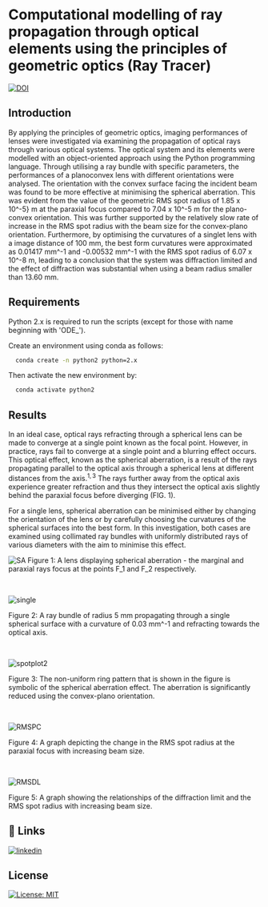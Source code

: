 # Computational modelling of ray propagation through optical elements using the principles of geometric optics (Ray Tracer)

[![DOI](https://zenodo.org/badge/DOI/10.5281/zenodo.8003154.svg)](https://doi.org/10.5281/zenodo.8003154)

## Introduction

By applying the principles of geometric optics, imaging performances of lenses were investigated via examining the propagation of optical rays through various optical systems. The optical system and its elements were modelled with an object-oriented approach using the Python programming language. Through utilising a ray bundle with specific parameters, the performances of a planoconvex lens with different orientations were analysed. The orientation with the convex surface facing the incident beam was found to be more effective at minimising the spherical aberration. This was evident from the value of the geometric RMS spot radius of 1.85 x 10^-5} m at the paraxial focus compared to 7.04 x 10^-5 m for the plano-convex orientation. This was further supported by the relatively slow rate of increase in the RMS spot radius with the beam size for the convex-plano orientation. Furthermore, by optimising the curvatures of a singlet lens with a image distance of 100 mm, the best form curvatures were approximated as 0.01417 mm^-1 and -0.00532 mm^-1 with the RMS spot radius of 6.07 x 10^-8 m, leading to a conclusion that the system was diffraction limited and the effect of diffraction was substantial when using a beam radius smaller than 13.60 mm.



## Requirements

Python 2.x is required to run the scripts (except for those with name beginning with 'ODE_').

Create an environment using conda as follows:
```bash
  conda create -n python2 python=2.x
```
Then activate the new environment by:
```bash
  conda activate python2
```


## Results

In an ideal case, optical rays refracting through a spherical lens can be made to converge at a single point known as the focal point. However, in practice, rays fail to converge at a single point and a blurring effect occurs. This optical effect, known as the spherical aberration, is a result of the rays propagating parallel to the optical axis through a spherical lens at different distances from the axis.$^{1, 3}$ The rays further away from the optical axis experience greater refraction and thus they intersect the optical axis slightly behind the paraxial focus before diverging (FIG. 1). 

For a single lens, spherical aberration can be minimised either by changing the orientation of the lens or by carefully choosing the curvatures of the spherical surfaces into the best form. In this investigation, both cases are examined using collimated ray bundles with uniformly distributed rays of various diameters with the aim to minimise this effect. 

![SA](https://user-images.githubusercontent.com/56391325/146378295-93b1c424-1987-4ea4-877c-71e826d8677a.png)
Figure 1: A lens displaying spherical aberration - the marginal and paraxial rays focus at the points F_1 and F_2 respectively.


 <br />
 
 
 ![single](https://user-images.githubusercontent.com/56391325/146378694-d47a2642-e089-49f4-bd0c-6c498743aac2.png)
 
Figure 2: A ray bundle of radius 5 mm propagating through a single spherical surface with a curvature of 0.03 mm^-1 and refracting towards the optical axis.
 
 
<br />
 
 
![spotplot2](https://user-images.githubusercontent.com/56391325/146379507-4ead3384-eadf-466f-9396-5e4ad10044e8.png)

Figure 3: The non-uniform ring pattern that is shown in the figure is symbolic of the spherical aberration effect. The aberration is significantly reduced using the convex-plano orientation.
 
 
<br />
 
 
![RMSPC](https://user-images.githubusercontent.com/56391325/146379711-29d32d96-2e49-464b-b9fb-aee533d50370.png)

Figure 4: A graph depicting the change in the RMS spot radius at the paraxial focus with increasing beam size.


<br />


![RMSDL](https://user-images.githubusercontent.com/56391325/146379827-e70939a2-c132-46f3-8edf-ac425ae63741.png)

Figure 5: A graph showing the relationships of the diffraction limit and the RMS spot radius with increasing beam size.




## 🔗 Links
[![linkedin](https://img.shields.io/badge/S.G.Jung-0A66C2?style=for-the-badge&logo=linkedin&logoColor=white)](https://www.linkedin.com/in/son-gyo-jung-655537135/)


## License
[![License: MIT](https://img.shields.io/badge/License-MIT-yellow.svg)](https://opensource.org/licenses/MIT)



